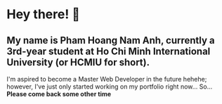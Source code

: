 # Hey there! :rocket:
## My name is Pham Hoang Nam Anh, currently a 3rd-year student at Ho Chi Minh International University (or HCMIU for short).
I'm aspired to become a Master Web Developer in the future hehehe; however, I've just only started working on my portfolio right now...
So... **Please come back some other time**
<!--
**barbatoz0220/barbatoz0220** is a ✨ _special_ ✨ repository because its `README.md` (this file) appears on your GitHub profile.
@octocat: Heyyyy
Here are some ideas to get you started:

- 🔭 I’m currently working on ...
- 🌱 I’m currently learning ...
- 👯 I’m looking to collaborate on ...
- 🤔 I’m looking for help with ...
- 💬 Ask me about ...
- 📫 How to reach me: ...
- 😄 Pronouns: ...
- ⚡ Fun fact: ...
-->
